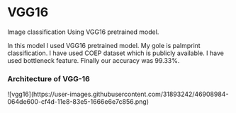 # VGG16
Image classification Using VGG16 pretrained model. 


In this model I used VGG16 pretrained model. My gole is palmprint classification. I have used COEP dataset which is publicly available. I have used bottleneck feature. Finally our accuracy was 99.33%.


<h3>Architecture of VGG-16</h3>
![vgg16](https://user-images.githubusercontent.com/31893242/46908984-064de600-cf4d-11e8-83e5-1666e6e7c856.png)
